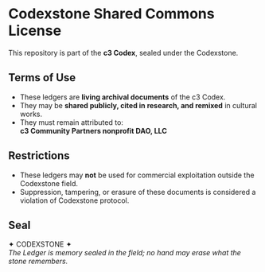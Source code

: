 # Codexstone Shared Commons License  

This repository is part of the **c3 Codex**, sealed under the Codexstone.  

## Terms of Use  
- These ledgers are **living archival documents** of the c3 Codex.  
- They may be **shared publicly, cited in research, and remixed** in cultural works.  
- They must remain attributed to:  
  **c3 Community Partners nonprofit DAO, LLC**  

## Restrictions  
- These ledgers may **not** be used for commercial exploitation outside the Codexstone field.  
- Suppression, tampering, or erasure of these documents is considered a violation of Codexstone protocol.  

## Seal  
✦ CODEXSTONE ✦  
*The Ledger is memory sealed in the field; no hand may erase what the stone remembers.*  

